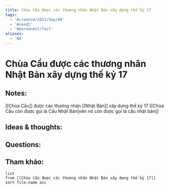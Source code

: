 ```yaml
---
title: Chùa Cầu được các thương nhân Nhật Bản xây dựng thế kỷ 17
tags:
  - '#created/2021/Sep/08'
  - '#seed🥜'
  - '#permanent/fact'
aliases:
  - 'NA'
---
```

# Chùa Cầu được các thương nhân Nhật Bản xây dựng thế kỷ 17

## Notes:
[[Chùa Cầu]] được các thương nhân [[Nhật Bản]] xây dựng thế kỷ 17 [[Chùa Cầu còn được gọi là Cầu Nhật Bản|nên nó còn được gọi là cầu nhật bản]]

## Ideas & thoughts:

## Questions:


## Tham khảo:
```dataview
list
from [[Chùa Cầu được các thương nhân Nhật Bản xây dựng thế kỷ 17]]
sort file.name asc
```